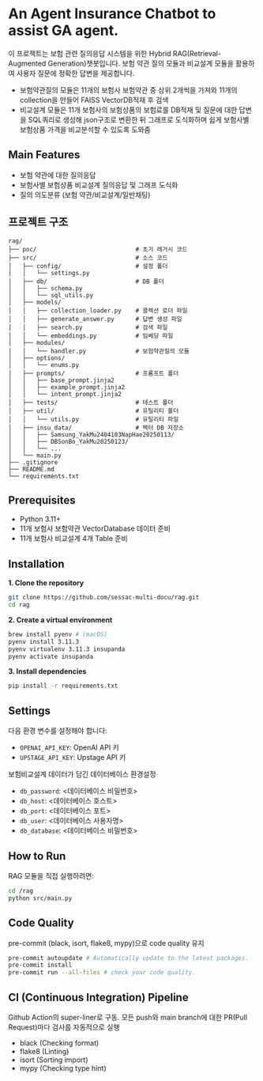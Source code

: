 # An Agent Insurance Chatbot to assist GA agent.

이 프로젝트는 보험 관련 질의응답 시스템을 위한 Hybrid RAG(Retrieval-Augmented Generation)챗봇입니다.
보험 약관 질의 모듈과 비교설계 모듈을 활용하여 사용자 질문에 정확한 답변을 제공합니다.
- 보험약관질의 모듈은 11개의 보험사 보험약관 중 상위 2개씩을 가져와 11개의 collection을 만들어 FAISS VectorDB적재 후 검색
- 비교설계 모듈은 11개 보험사의 보험상품의 보험료를 DB적재 및 질문에 대한 답변을 SQL쿼리로 생성해 json구조로 변환한 뒤 그래프로 도식화하며 쉽게 보험사별 보험상품 가격을 비교분석할 수 있도록 도와줌

## Main Features

- 보험 약관에 대한 질의응답
- 보험사별 보험상품 비교설계 질의응답 및 그래프 도식화
- 질의 의도분류 (보험 약관/비교설계/일반채팅)

## 프로젝트 구조

```
rag/
├── poc/                            # 초기 레거시 코드
├── src/                            # 소스 코드
│   ├── config/                     # 설정 폴더
│   │   └── settings.py
│   ├── db/                         # DB 폴더
│   │   ├── schema.py
│   │   └── sql_utils.py
│   ├── models/
│   │   ├── collection_loader.py    # 콜렉션 로더 파일
│   │   ├── generate_answer.py      # 답변 생성 파일
│   │   ├── search.py               # 검색 파일
│   │   └── embeddings.py           # 임베딩 파일
│   ├── modules/
│   │   └── handler.py              # 보험약관질의 모듈
│   ├── options/
│   │   └── enums.py
│   ├── prompts/                    # 프롬프트 폴더
│   │   ├── base_prompt.jinja2
│   │   ├── example_prompt.jinja2
│   │   └── intent_prompt.jinja2
│   ├── tests/                      # 테스트 폴더
│   ├── util/                       # 유틸리티 폴더
│   │   └── utils.py                # 유틸리티 파일
│   ├── insu_data/                  # 벡터 DB 저장소
│   │   ├── Samsung_YakMu2404103NapHae20250113/
│   │   ├── DBSonBo_YakMu20250123/
│   │   └── ...
│   └── main.py
├── .gitignore
├── README.md
└── requirements.txt
```

## Prerequisites

- Python 3.11+
- 11개 보험사 보험약관 VectorDatabase 데이터 준비
- 11개 보험사 비교설계 4개 Table 준비

## Installation
**1. Clone the repository**
```bash
git clone https://github.com/sessac-multi-docu/rag.git
cd rag
```
**2. Create a virtual environment**
```bash
brew install pyenv # (macOS)
pyenv install 3.11.3
pyenv virtualenv 3.11.3 insupanda
pyenv activate insupanda
```
**3. Install dependencies**
```bash
pip install -r requirements.txt
```

## Settings
다음 환경 변수를 설정해야 합니다:
- `OPENAI_API_KEY`: OpenAI API 키
- `UPSTAGE_API_KEY`: Upstage API 키

보험비교설계 데이터가 담긴 데이터베이스 환경설정
- `db_password`: <데이터베이스 비밀번호>
- `db_host`: <데이터베이스 호스트>
- `db_port`: <데이터베이스 포트>
- `db_user`: <데이터베이스 사용자명>
- `db_database`: <데이터베이스 비밀번호>

## How to Run

RAG 모듈을 직접 실행하려면:

```bash
cd /rag
python src/main.py
```

## Code Quality
pre-commit (black, isort, flake8, mypy)으로 code quality 유지
```bash
pre-commit autoupdate # Automatically update to the latest packages.
pre-commit install
pre-commit run --all-files # check your code quality.
```
## CI (Continuous Integration) Pipeline
Github Action의 super-liner로 구동. 모든 push와 main branch에 대한 PR(Pull Request)마다 검사를 자동적으로 실행
- black (Checking format)
- flake8 (Linting)
- isort (Sorting import)
- mypy (Checking type hint)
